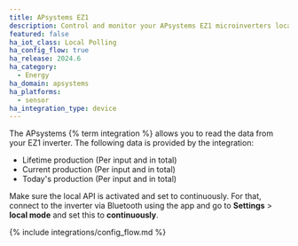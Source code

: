 ```yaml
---
title: APsystems EZ1
description: Control and monitor your APsystems EZ1 microinverters locally without the cloud
featured: false
ha_iot_class: Local Polling
ha_config_flow: true
ha_release: 2024.6
ha_category:
  - Energy
ha_domain: apsystems
ha_platforms:
  - sensor
ha_integration_type: device
---
```


The APsystems {% term integration %} allows you to read the data from your EZ1 inverter.
The following data is provided by the integration:

- Lifetime production (Per input and in total)
- Current production (Per input and in total)
- Today's production (Per input and in total)

Make sure the local API is activated and set to continuously. For that, connect to the inverter via Bluetooth using the app and go to **Settings** > **local mode** and set this to **continuously**.

{% include integrations/config_flow.md %}
